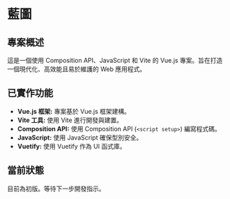 # 藍圖

## 專案概述

這是一個使用 Composition API、JavaScript 和 Vite 的 Vue.js 專案。旨在打造一個現代化、高效能且易於維護的 Web 應用程式。

## 已實作功能

* **Vue.js 框架:** 專案基於 Vue.js 框架建構。
* **Vite 工具:** 使用 Vite 進行開發與建置。
* **Composition API:** 使用 Composition API (`<script setup>`) 編寫程式碼。
* **JavaScript:** 使用 JavaScript 確保型別安全。
* **Vuetify:** 使用 Vuetify 作為 UI 函式庫。

## 當前狀態

目前為初版。等待下一步開發指示。
